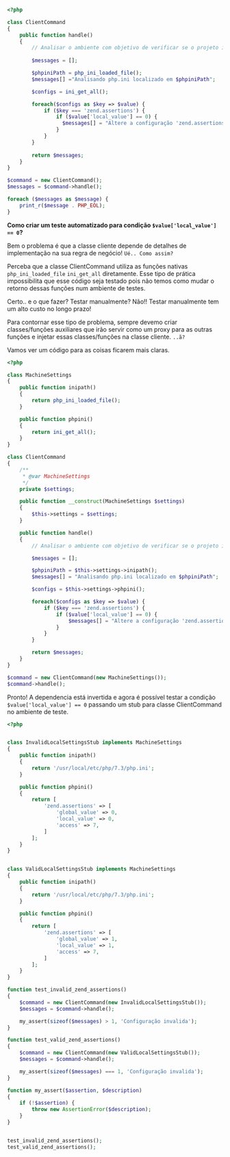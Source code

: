 ```php
<?php

class ClientCommand
{
    public function handle()
    {
        // Analisar o ambiente com objetivo de verificar se o projeto irá rodar sem problemas
        
        $messages = [];

        $phpiniPath = php_ini_loaded_file();
        $messages[] ="Analisando php.ini localizado em $phpiniPath";

        $configs = ini_get_all();

        foreach($configs as $key => $value) {
            if ($key === 'zend.assertions') {
                if ($value['local_value'] == 0) {
                  $messages[] = "Altere a configuração 'zend.assertions' para 1";
                }
            }
        }
        
        return $messages;
    }
}

$command = new ClientCommand();
$messages = $command->handle();

foreach ($messages as $message) {
    print_r($message . PHP_EOL);
}
```

**Como criar um teste automatizado para condição `$value['local_value'] == 0`?**

Bem o problema é que a classe cliente depende de detalhes de implementação na sua regra de negócio!
`Ué.. Como assim?`

Perceba que a classe ClientCommand utiliza as funções nativas `php_ini_loaded_file` `ini_get_all` diretamente.
Esse tipo de prática impossibilita que esse código seja testado pois não temos como mudar o retorno dessas funções
num ambiente de testes.

Certo.. e o que fazer? Testar manualmente?
Não!! Testar manualmente tem um alto custo no longo prazo!

Para contornar esse tipo de problema, sempre devemo criar classes/funções auxiliares que irão servir como um
proxy para as outras funções e injetar essas classes/funções na classe cliente.
`..ã?`

Vamos ver um código para as coisas ficarem mais claras.

```php
<?php

class MachineSettings 
{
    public function inipath()
    {
        return php_ini_loaded_file();
    }

    public function phpini()
    {
        return ini_get_all();
    }
}

class ClientCommand
{
    /**
     * @var MachineSettings
     */
    private $settings;

    public function __construct(MachineSettings $settings)
    {
        $this->settings = $settings;
    }

    public function handle()
    {
        // Analisar o ambiente com objetivo de verificar se o projeto irá rodar sem problemas

        $messages = [];

        $phpiniPath = $this->settings->inipath();
        $messages[] = "Analisando php.ini localizado em $phpiniPath";

        $configs = $this->settings->phpini();

        foreach($configs as $key => $value) {
            if ($key === 'zend.assertions') {
                if ($value['local_value'] == 0) {
                    $messages[] = "Altere a configuração 'zend.assertions' para 1";
                }
            }
        }

        return $messages;
    }
}

$command = new ClientCommand(new MachineSettings());
$command->handle();
```

Pronto! A dependencia está invertida e agora é possível testar a condição `$value['local_value'] == 0` passando um stub para classe ClientCommand no ambiente de teste.

```php
<?php


class InvalidLocalSettingsStub implements MachineSettings 
{
    public function inipath()
    {
        return '/usr/local/etc/php/7.3/php.ini';
    }

    public function phpini()
    {
        return [
            'zend.assertions' => [
                'global_value' => 0,
                'local_value' => 0,
                'access' => 7,
            ]
        ];
    }
}


class ValidLocalSettingsStub implements MachineSettings 
{
    public function inipath()
    {
        return '/usr/local/etc/php/7.3/php.ini';
    }

    public function phpini()
    {
        return [
            'zend.assertions' => [
                'global_value' => 1,
                'local_value' => 1,
                'access' => 7,
            ]
        ];
    }
}

function test_invalid_zend_assertions()
{
    $command = new ClientCommand(new InvalidLocalSettingsStub());
    $messages = $command->handle();

    my_assert(sizeof($messages) > 1, 'Configuração invalida'); 
}

function test_valid_zend_assertions()
{
    $command = new ClientCommand(new ValidLocalSettingsStub());
    $messages = $command->handle();

    my_assert(sizeof($messages) === 1, 'Configuração invalida'); 
}

function my_assert($assertion, $description)
{
    if (!$assertion) {
        throw new AssertionError($description);
    }
}


test_invalid_zend_assertions();
test_valid_zend_assertions();
```

